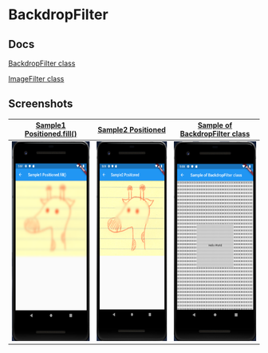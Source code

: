 # BackdropFilter

## Docs

[BackdropFilter class](https://api.flutter.dev/flutter/widgets/BackdropFilter-class.html)

[ImageFilter class](https://api.flutter.dev/flutter/dart-ui/ImageFilter-class.html)

## Screenshots

|[Sample1 Positioned.fill()](lib/pages/sample1.dart)|[Sample2 Positioned](lib/pages/sample2.dart)|[Sample of BackdropFilter class](lib/pages/sample3.dart)|
|:-:|:-:|:-:|
|<img src="./screenshots/Sample1.png" height="400" alt="Screenshot"/>|<img src="./screenshots/Sample2.png" height="400" alt="Screenshot"/>|<img src="./screenshots/Sample3.png" height="400" alt="Screenshot"/>|
